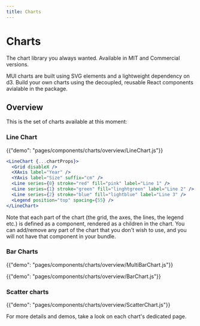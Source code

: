 ```yaml
---
title: Charts
---
```


# Charts

<p class="description">The chart library you always wanted. Available in MIT and Commercial versions.</p>

MUI charts are built using SVG elements and a lightweight dependency on d3.
Build your own charts using the decoupled, reusable React components avialable in the package.

## Overview

This is the set of charts available at this moment:

### Line Chart

{{"demo": "pages/components/charts/overview/LineChart.js"}}

```jsx
<LineChart {...chartProps}>
  <Grid disableX />
  <XAxis label="Year" />
  <YAxis label="Size" suffix="cm" />
  <Line series={0} stroke="red" fill="pink" label="Line 1" />
  <Line series={1} stroke="green" fill="linghtgreen" label="Line 2" />
  <Line series={2} stroke="blue" fill="lightblue" label="Line 3" />
  <Legend position="top" spacing={55} />
</LineChart>
```

Note that each part of the chart (the grid, the axes, the lines, the legend etc.) is defined as a component, rendered as a children in the chart.
You can add/remove any part of the chart that you don't wish to use, and you will not have that component in your bundle.

### Bar Charts

{{"demo": "pages/components/charts/overview/MultiBarChart.js"}}

{{"demo": "pages/components/charts/overview/BarChart.js"}}

### Scatter charts

{{"demo": "pages/components/charts/overview/ScatterChart.js"}}

For more details and demos, take a look on each chart's dedicated page.